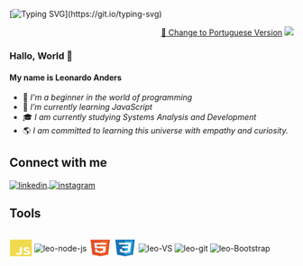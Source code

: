 [![Typing SVG](https://readme-typing-svg.demolab.com?font=Fira+Code&pause=1000&color=CD7C24&width=437&lines=Hallo,+nice+to+see+you+here!)](https://git.io/typing-svg)

<div align="right">

<a align="right" href="https://github.com/LeoAnders/LeoAnders/blob/main/README.pt-br.md">🔁 Change to Portuguese Version</a> <img height="14em" src="https://github.com/hampusborgos/country-flags/blob/main/png100px/br.png"></a>

</div>

<h3>Hallo, World 👋</h3>

<h4> My name is Leonardo Anders </h4>

- 🔭 *I'm a beginner in the world of programming*
- 🌱 *I’m currently learning JavaScript*
- 🎓 *I am currently studying Systems Analysis and Development*
- 🌎 *I am committed to learning this universe with empathy and curiosity.*
<br><div>
  
 ## Connect with me
<a href="https://www.linkedin.com/in/leonardo-anders-23706920a">
  <img align="center" src="https://img.shields.io/badge/-Leonardo%20Anders-05122A?style=flat&logo=linkedin" alt="linkedin"/>
</a>
<a href="https://www.instagram.com/leonardoh_Anders">
 <img align="center" src="https://img.shields.io/badge/-leonardoanders-05122A?style=flat&logo=instagram" alt="instagram"/>
</a>
</div>

## Tools

<div style="display: inline_block"><br>
  <img align="center" alt="leo-Js" height="30" width="40" src="https://raw.githubusercontent.com/devicons/devicon/master/icons/javascript/javascript-plain.svg">
  <img align="center" alt="leo-node-js" height="30" width="40"src="https://cdn.jsdelivr.net/gh/devicons/devicon/icons/nodejs/nodejs-original.svg">
  <img align="center" alt="leo-HTML" height="30" width="40"src="https://raw.githubusercontent.com/devicons/devicon/master/icons/html5/html5-original.svg">
  <img align="center" alt="leo-CSS" height="30" width="40"src="https://raw.githubusercontent.com/devicons/devicon/master/icons/css3/css3-original.svg">
  <img align="center" alt="leo-VS" height="30" width="40"src="https://cdn.jsdelivr.net/gh/devicons/devicon/icons/visualstudio/visualstudio-plain.svg">
  <img align="center" alt="leo-git" height="30" width="40" src="https://cdn.jsdelivr.net/gh/devicons/devicon/icons/git/git-original.svg">
  <img align="center" alt="leo-Bootstrap" height="30" width="40" src="https://cdn.jsdelivr.net/gh/devicons/devicon/icons/bootstrap/bootstrap-original.svg">
          
</div>
